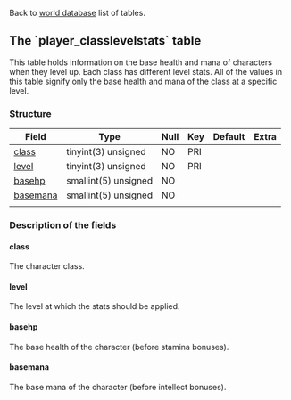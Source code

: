 Back to [world database](mangosdb_struct) list of tables.

The \`player\_classlevelstats\` table
-------------------------------------

This table holds information on the base health and mana of characters when they level up. Each class has different level stats. All of the values in this table signify only the base health and mana of the class at a specific level.

### Structure

| **Field**                                   | **Type**             | **Null** | **Key** | **Default** | **Extra** |
|---------------------------------------------|----------------------|----------|---------|-------------|-----------|
| [class](Player_classlevelstats#class)       | tinyint(3) unsigned  | NO       | PRI     |             |           |
| [level](Player_classlevelstats#level)       | tinyint(3) unsigned  | NO       | PRI     |             |           |
| [basehp](Player_classlevelstats#basehp)     | smallint(5) unsigned | NO       |         |             |           |
| [basemana](Player_classlevelstats#basemana) | smallint(5) unsigned | NO       |         |             |           |
|                                             |                      |

### Description of the fields

#### class

The character class.

#### level

The level at which the stats should be applied.

#### basehp

The base health of the character (before stamina bonuses).

#### basemana

The base mana of the character (before intellect bonuses).
